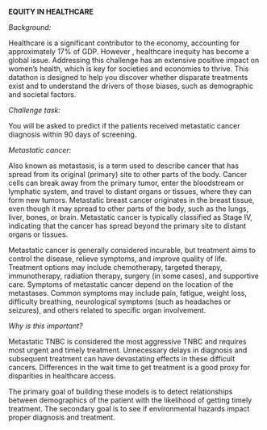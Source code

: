 **EQUITY IN HEALTHCARE**

*Background:*

Healthcare is a significant contributor to the  economy, accounting for approximately 17% of GDP. However , healthcare inequity has become a global issue. Addressing this challenge has an extensive positive impact on women’s health, which is key for societies and economies to thrive. This datathon is designed to help you discover whether disparate treatments exist and to understand the drivers of those biases, such as demographic and societal factors.

*Challenge task:* 

You will be asked to predict if the patients received metastatic cancer diagnosis within 90 days of screening.

*Metastatic cancer:*

Also known as metastasis, is a term used to describe cancer that has spread from its original (primary) site to other parts of the body. Cancer cells can break away from the primary tumor, enter the bloodstream or lymphatic system, and travel to distant organs or tissues, where they can form new tumors.
Metastatic breast cancer originates in the breast tissue, even though it may spread to other parts of the body, such as the lungs, liver, bones, or brain.
Metastatic cancer is typically classified as Stage IV, indicating that the cancer has spread beyond the primary site to distant organs or tissues.

Metastatic cancer is generally considered incurable, but treatment aims to control the disease, relieve symptoms, and improve quality of life. Treatment options may include chemotherapy, targeted therapy, immunotherapy, radiation therapy, surgery (in some cases), and supportive care.
Symptoms of metastatic cancer depend on the location of the metastases. Common symptoms may include pain, fatigue, weight loss, difficulty breathing, neurological symptoms (such as headaches or seizures), and others related to specific organ involvement.

*Why is this important?*

Metastatic TNBC is considered the most aggressive TNBC and requires most urgent and timely treatment. Unnecessary delays in diagnosis and subsequent treatment can have devastating effects in these difficult cancers. Differences in the wait time to get treatment is a good proxy for disparities in healthcare access.

The primary goal of building these models is to detect relationships between demographics of the patient with the likelihood of getting timely treatment. The secondary goal is to see if environmental hazards impact proper diagnosis and treatment.
